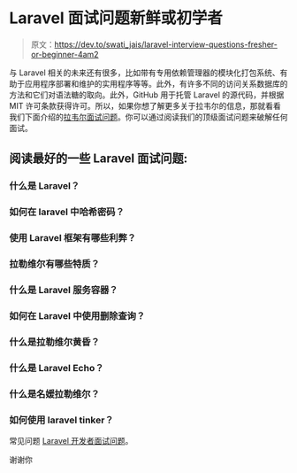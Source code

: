# Laravel 面试问题新鲜或初学者

> 原文：<https://dev.to/swati_jais/laravel-interview-questions-fresher-or-beginner-4am2>

与 Laravel 相关的未来还有很多，比如带有专用依赖管理器的模块化打包系统、有助于应用程序部署和维护的实用程序等等。此外，有许多不同的访问关系数据库的方法和它们对语法糖的取向。此外，GitHub 用于托管 Laravel 的源代码，并根据 MIT 许可条款获得许可。所以，如果你想了解更多关于拉韦尔的信息，那就看看我们下面介绍的[拉韦尔面试问题](https://www.interviewqueries.com/laravel-interview-questions/)。你可以通过阅读我们的顶级面试问题来破解任何面试。

## 阅读最好的一些 Laravel 面试问题:

### 什么是 Laravel？

### 如何在 laravel 中哈希密码？

### 使用 Laravel 框架有哪些利弊？

### 拉勒维尔有哪些特质？

### 什么是 Laravel 服务容器？

### 如何在 Laravel 中使用删除查询？

### 什么是拉勒维尔黄昏？

### 什么是 Laravel Echo？

### 什么是名媛拉勒维尔？

### 如何使用 laravel tinker？

常见问题 [Laravel 开发者面试问题](https://www.interviewqueries.com/laravel-interview-questions/)。

谢谢你